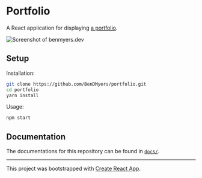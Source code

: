 # Portfolio

A React application for displaying [a portfolio](https://www.benmyers.dev).

![Screenshot of benmyers.dev](https://api.urlbox.io/v1/ca482d7e-9417-4569-90fe-80f7c5e1c781/2ab448f1878467782d1ba6b978aeb8def1f695cb/png?url=https%3A%2F%2Fwww.benmyers.dev)

## Setup

Installation:

```bash
git clone https://github.com/BenDMyers/portfolio.git
cd portfolio
yarn install
```

Usage:

```bash
npm start
```

## Documentation

The documentations for this repository can be found in [`docs/`](/docs/).

***

This project was bootstrapped with [Create React App](https://github.com/facebook/create-react-app).